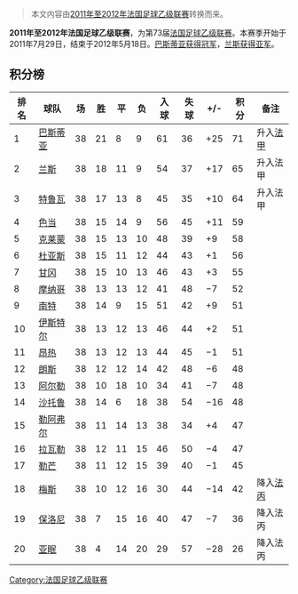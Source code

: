 > 本文内容由[2011年至2012年法国足球乙级联赛](https://zh.wikipedia.org/wiki/2011年至2012年法国足球乙级联赛)转换而来。


**2011年至2012年法国足球乙级联赛**，为第73届[法国足球乙级联赛](https://zh.wikipedia.org/wiki/法国足球乙级联赛 "wikilink")。本赛季开始于2011年7月29日，结束于2012年5月18日。[巴斯蒂亚获得冠军](https://zh.wikipedia.org/wiki/巴斯蒂亚运动俱乐部 "wikilink")，[兰斯获得亚军](https://zh.wikipedia.org/wiki/兰斯足球俱乐部 "wikilink")。

## 积分榜

| 排名 | 球队                                                            | 场  | 胜  | 平  | 负  | 入球 | 失球 | \+/- | 积分 | 备注                                                        |
| -- | ------------------------------------------------------------- | -- | -- | -- | -- | -- | -- | ---- | -- | --------------------------------------------------------- |
| 1  | [巴斯蒂亚](https://zh.wikipedia.org/wiki/巴斯蒂亚运动俱乐部 "wikilink")    | 38 | 21 | 8  | 9  | 61 | 36 | \+25 | 71 | 升入[法甲](https://zh.wikipedia.org/wiki/法甲 "wikilink")       |
| 2  | [兰斯](https://zh.wikipedia.org/wiki/兰斯足球俱乐部 "wikilink")        | 38 | 18 | 11 | 9  | 54 | 37 | \+17 | 65 | 升入法甲                                                      |
| 3  | [特鲁瓦](https://zh.wikipedia.org/wiki/特鲁瓦足球俱乐部 "wikilink")      | 38 | 17 | 13 | 8  | 45 | 35 | \+10 | 64 | 升入法甲                                                      |
| 4  | [色当](https://zh.wikipedia.org/wiki/色当足球俱乐部 "wikilink")        | 38 | 15 | 14 | 9  | 56 | 45 | \+11 | 59 |                                                           |
| 5  | [克莱蒙](https://zh.wikipedia.org/wiki/克莱蒙足球俱乐部 "wikilink")      | 38 | 15 | 13 | 10 | 48 | 39 | \+9  | 58 |                                                           |
| 6  | [杜亚斯](../Page/杜亚斯足球俱乐部.md "wikilink")                         | 38 | 15 | 11 | 12 | 44 | 43 | \+1  | 56 |                                                           |
| 7  | [甘冈](https://zh.wikipedia.org/wiki/甘冈足球俱乐部 "wikilink")        | 38 | 15 | 10 | 13 | 46 | 43 | \+3  | 55 |                                                           |
| 8  | [摩纳哥](https://zh.wikipedia.org/wiki/摩纳哥足球俱乐部 "wikilink")      | 38 | 13 | 13 | 12 | 41 | 48 | −7   | 52 |                                                           |
| 9  | [南特](../Page/南特足球俱乐部.md "wikilink")                           | 38 | 14 | 9  | 15 | 51 | 42 | \+9  | 51 |                                                           |
| 10 | [伊斯特尔](https://zh.wikipedia.org/wiki/伊斯特尔足球俱乐部 "wikilink")    | 38 | 13 | 12 | 13 | 46 | 44 | \+2  | 51 |                                                           |
| 11 | [昂热](https://zh.wikipedia.org/wiki/昂热足球俱乐部 "wikilink")        | 38 | 13 | 12 | 13 | 44 | 45 | −1   | 51 |                                                           |
| 12 | [朗斯](https://zh.wikipedia.org/wiki/朗斯足球俱乐部 "wikilink")        | 38 | 12 | 12 | 14 | 42 | 48 | −6   | 48 |                                                           |
| 13 | [阿尔勒](https://zh.wikipedia.org/wiki/阿尔勒-阿维尼翁竞技俱乐部 "wikilink") | 38 | 10 | 18 | 10 | 34 | 41 | −7   | 48 |                                                           |
| 14 | [沙托鲁](../Page/沙托鲁足球俱乐部.md "wikilink")                         | 38 | 14 | 6  | 18 | 38 | 54 | −16  | 48 |                                                           |
| 15 | [勒阿弗尔](https://zh.wikipedia.org/wiki/勒阿弗尔足球俱乐部 "wikilink")    | 38 | 11 | 14 | 13 | 38 | 34 | \+4  | 47 |                                                           |
| 16 | [拉瓦勒](https://zh.wikipedia.org/wiki/拉瓦勒足球俱乐部 "wikilink")      | 38 | 12 | 11 | 15 | 46 | 50 | −4   | 47 |                                                           |
| 17 | [勒芒](../Page/勒芒足球俱乐部.md "wikilink")                           | 38 | 11 | 12 | 15 | 39 | 40 | −1   | 45 |                                                           |
| 18 | [梅斯](../Page/梅斯足球俱乐部.md "wikilink")                           | 38 | 10 | 12 | 16 | 30 | 44 | −14  | 42 | 降入[法丙](https://zh.wikipedia.org/wiki/法国足球丙级联赛 "wikilink") |
| 19 | [保洛尼](https://zh.wikipedia.org/wiki/保洛尼足球俱乐部 "wikilink")      | 38 | 7  | 15 | 16 | 40 | 47 | −7   | 36 | 降入法丙                                                      |
| 20 | [亚眠](https://zh.wikipedia.org/wiki/亚眠竞技俱乐部 "wikilink")        | 38 | 4  | 14 | 20 | 29 | 57 | −28  | 26 | 降入法丙                                                      |

[Category:法国足球乙级联赛](https://zh.wikipedia.org/wiki/Category:法国足球乙级联赛 "wikilink")
